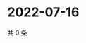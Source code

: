 # 2022-07-16

共 0 条

<!-- BEGIN WEIBO -->
<!-- 最后更新时间 Sat Jul 16 2022 01:24:26 GMT+0800 (China Standard Time) -->

<!-- END WEIBO -->

